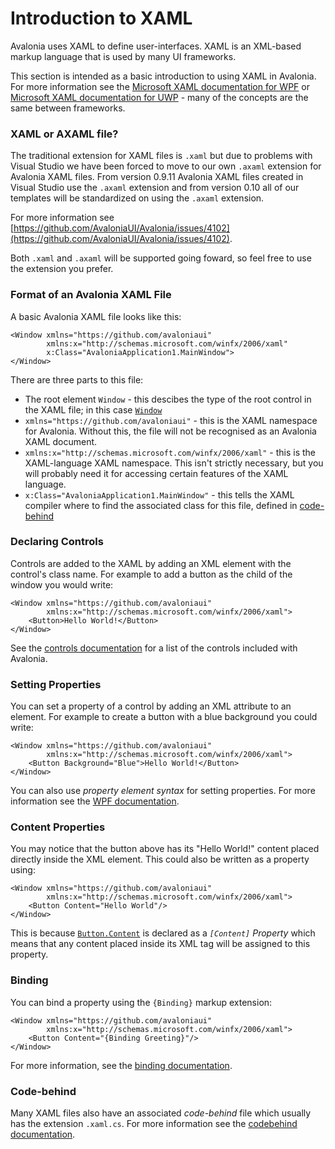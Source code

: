 # Introduction to XAML

Avalonia uses XAML to define user-interfaces. XAML is an XML-based markup language that is used by many UI frameworks.

This section is intended as a basic introduction to using XAML in Avalonia. For more information see the [Microsoft XAML documentation for WPF](https://docs.microsoft.com/en-us/dotnet/framework/wpf/advanced/xaml-overview-wpf) or [Microsoft XAML documentation for UWP](https://docs.microsoft.com/en-us/windows/uwp/xaml-platform/xaml-overview) - many of the concepts are the same between frameworks.

### XAML or AXAML file? <a id="xaml-or-axaml-file"></a>

The traditional extension for XAML files is `.xaml` but due to problems with Visual Studio we have been forced to move to our own `.axaml` extension for Avalonia XAML files. From version 0.9.11 Avalonia XAML files created in Visual Studio use the `.axaml` extension and from version 0.10 all of our templates will be standardized on using the `.axaml` extension.

For more information see [https://github.com/AvaloniaUI/Avalonia/issues/4102](https://github.com/AvaloniaUI/Avalonia/issues/4102).

Both `.xaml` and `.axaml` will be supported going foward, so feel free to use the extension you prefer.

### Format of an Avalonia XAML File <a id="format-of-an-avalonia-xaml-file"></a>

A basic Avalonia XAML file looks like this:

```text
<Window xmlns="https://github.com/avaloniaui"
        xmlns:x="http://schemas.microsoft.com/winfx/2006/xaml"
        x:Class="AvaloniaApplication1.MainWindow">
</Window>
```

There are three parts to this file:

* The root element `Window` - this descibes the type of the root control in the XAML file; in this case [`Window`](http://avaloniaui.net/api/Avalonia.Controls/Window/)
* `xmlns="https://github.com/avaloniaui"` - this is the XAML namespace for Avalonia. Without this, the file will not be recognised as an Avalonia XAML document.
* `xmlns:x="http://schemas.microsoft.com/winfx/2006/xaml"` - this is the XAML-language XAML namespace. This isn't strictly necessary, but you will probably need it for accessing certain features of the XAML language.
* `x:Class="AvaloniaApplication1.MainWindow"` - this tells the XAML compiler where to find the associated class for this file, defined in [code-behind](https://docs.avaloniaui.net/guides/basics/code-behind)

### Declaring Controls <a id="declaring-controls"></a>

Controls are added to the XAML by adding an XML element with the control's class name. For example to add a button as the child of the window you would write:

```text
<Window xmlns="https://github.com/avaloniaui"
        xmlns:x="http://schemas.microsoft.com/winfx/2006/xaml">
    <Button>Hello World!</Button>
</Window>
```

See the [controls documentation](https://docs.avaloniaui.net/docs/controls) for a list of the controls included with Avalonia.

### Setting Properties <a id="setting-properties"></a>

You can set a property of a control by adding an XML attribute to an element. For example to create a button with a blue background you could write:

```text
<Window xmlns="https://github.com/avaloniaui"
        xmlns:x="http://schemas.microsoft.com/winfx/2006/xaml">
    <Button Background="Blue">Hello World!</Button>
</Window>
```

You can also use _property element syntax_ for setting properties. For more information see the [WPF documentation](https://docs.microsoft.com/en-us/dotnet/framework/wpf/advanced/xaml-overview-wpf#property-element-syntax).

### Content Properties <a id="content-properties"></a>

You may notice that the button above has its "Hello World!" content placed directly inside the XML element. This could also be written as a property using:

```text
<Window xmlns="https://github.com/avaloniaui"
        xmlns:x="http://schemas.microsoft.com/winfx/2006/xaml">
    <Button Content="Hello World"/>
</Window>
```

This is because [`Button.Content`](http://avaloniaui.net/api/Avalonia.Controls/ContentControl/4B02A756) is declared as a _`[Content]` Property_ which means that any content placed inside its XML tag will be assigned to this property.

### Binding <a id="binding"></a>

You can bind a property using the `{Binding}` markup extension:

```text
<Window xmlns="https://github.com/avaloniaui"
        xmlns:x="http://schemas.microsoft.com/winfx/2006/xaml">
    <Button Content="{Binding Greeting}"/>
</Window>
```

For more information, see the [binding documentation](http://avaloniaui.net/docs/binding).

### Code-behind <a id="code-behind"></a>

Many XAML files also have an associated _code-behind_ file which usually has the extension `.xaml.cs`. For more information see the [codebehind documentation](http://avaloniaui.net/docs/quickstart/codebehind).

